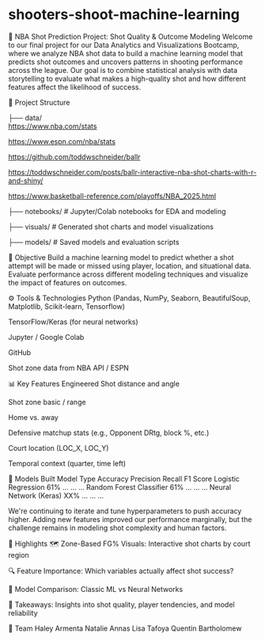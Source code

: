 # shooters-shoot-machine-learning

🏀 NBA Shot Prediction Project: Shot Quality & Outcome Modeling
Welcome to our final project for our Data Analytics and Visualizations Bootcamp, where we analyze NBA shot data to build a machine learning model that predicts shot outcomes and uncovers patterns in shooting performance across the league. Our goal is to combine statistical analysis with data storytelling to evaluate what makes a high-quality shot and how different features affect the likelihood of success.

📁 Project Structure

├── data/                     
https://www.nba.com/stats

https://www.espn.com/nba/stats

https://github.com/toddwschneider/ballr

https://toddwschneider.com/posts/ballr-interactive-nba-shot-charts-with-r-and-shiny/

https://www.basketball-reference.com/playoffs/NBA_2025.html
                              
├── notebooks/                # Jupyter/Colab notebooks for EDA and modeling

├── visuals/                  # Generated shot charts and model visualizations

├── models/                   # Saved models and evaluation scripts

🎯 Objective
Build a machine learning model to predict whether a shot attempt will be made or missed using player, location, and situational data. Evaluate performance across different modeling techniques and visualize the impact of features on outcomes.

⚙️ Tools & Technologies
Python (Pandas, NumPy, Seaborn, BeautifulSoup, Matplotlib, Scikit-learn, Tensorflow)

TensorFlow/Keras (for neural networks)

Jupyter / Google Colab

GitHub

Shot zone data from NBA API / ESPN

📊 Key Features Engineered
Shot distance and angle

Shot zone basic / range

Home vs. away

Defensive matchup stats (e.g., Opponent DRtg, block %, etc.)

Court location (LOC_X, LOC_Y)

Temporal context (quarter, time left)

🧠 Models Built
Model Type	Accuracy	Precision	Recall	F1 Score
Logistic Regression	61%	...	...	...
Random Forest Classifier	61%	...	...	...
Neural Network (Keras)	XX%	...	...	...

We're continuing to iterate and tune hyperparameters to push accuracy higher. Adding new features improved our performance marginally, but the challenge remains in modeling shot complexity and human factors.

📌 Highlights
🗺️ Zone-Based FG% Visuals: Interactive shot charts by court region

🔍 Feature Importance: Which variables actually affect shot success?

🧪 Model Comparison: Classic ML vs Neural Networks

🧠 Takeaways: Insights into shot quality, player tendencies, and model reliability

👥 Team
Haley Armenta 
Natalie Annas
Lisa Tafoya
Quentin Bartholomew
